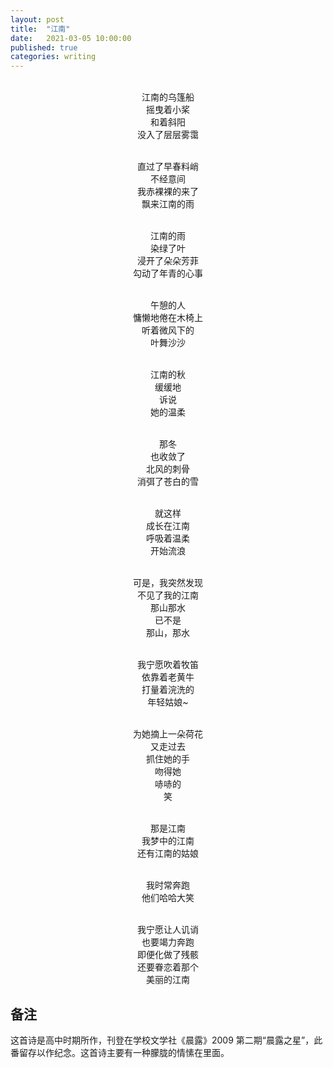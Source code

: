 ```yaml
---
layout: post
title:  "江南"
date:   2021-03-05 10:00:00
published: true
categories: writing
---
```


<center><br/>
江南的乌篷船<br/>
摇曳着小桨<br/>
和着斜阳<br/>
没入了层层雾霭<br/><br/>

 

直过了早春料峭<br/>
不经意间<br/>
我赤裸裸的来了<br/>
飘来江南的雨<br/><br/>

 

江南的雨<br/>
染绿了叶<br/>
浸开了朵朵芳菲<br/> 
勾动了年青的心事<br/><br/>

 

午憩的人<br/>
慵懒地倦在木椅上<br/> 
听着微风下的<br/>
叶舞沙沙<br/><br/>

 

江南的秋<br/>
缓缓地<br/>
诉说<br/>
她的温柔<br/><br/>

 

那冬<br/>
也收敛了<br/>
北风的刺骨<br/>
消弭了苍白的雪<br/><br/>

 

就这样<br/>
成长在江南<br/>
呼吸着温柔<br/>
开始流浪<br/><br/>

 
可是，我突然发现<br/>
不见了我的江南<br/>
那山那水<br/>
已不是<br/>
那山，那水<br/><br/>

 

我宁愿吹着牧笛<br/>
依靠着老黄牛<br/>
打量着浣洗的<br/>
年轻姑娘~<br/><br/>

 

为她摘上一朵荷花<br/>
又走过去<br/>
抓住她的手<br/>
吻得她<br/>
哧哧的<br/>
笑<br/><br/>

 
那是江南<br/>
我梦中的江南<br/> 
还有江南的姑娘<br/><br/>

 

我时常奔跑<br/>
他们哈哈大笑<br/><br/>

我宁愿让人讥诮<br/>
也要竭力奔跑<br/>
即便化做了残骸<br/>
还要眷恋着那个<br/>
美丽的江南<br/>

</center>

## 备注

这首诗是高中时期所作，刊登在学校文学社《晨露》2009 第二期“晨露之星”，此番留存以作纪念。这首诗主要有一种朦胧的情愫在里面。